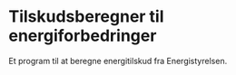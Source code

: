 Tilskudsberegner til energiforbedringer
================

Et program til at beregne energitilskud fra Energistyrelsen.
